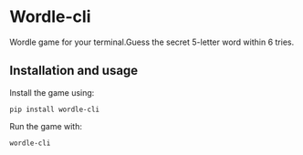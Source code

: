 # Wordle-cli

Wordle game for your terminal.Guess the secret 5-letter word within 6 tries.

## Installation and usage
Install the game using:

```
pip install wordle-cli
```

Run the game with:
```
wordle-cli
```
